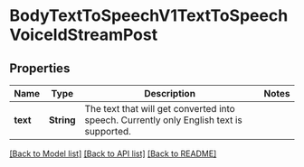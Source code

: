 # BodyTextToSpeechV1TextToSpeechVoiceIdStreamPost

## Properties
Name | Type | Description | Notes
------------ | ------------- | ------------- | -------------
**text** | **String** | The text that will get converted into speech. Currently only English text is supported. | 

[[Back to Model list]](../README.md#documentation-for-models) [[Back to API list]](../README.md#documentation-for-api-endpoints) [[Back to README]](../README.md)


